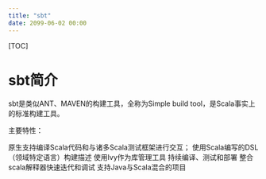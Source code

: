 ```yaml
---
title: "sbt"
date: 2099-06-02 00:00
---
```

[TOC]


# sbt简介
sbt是类似ANT、MAVEN的构建工具，全称为Simple build tool，是Scala事实上的标准构建工具。

主要特性：

原生支持编译Scala代码和与诸多Scala测试框架进行交互；
使用Scala编写的DSL（领域特定语言）构建描述
使用Ivy作为库管理工具
持续编译、测试和部署
整合scala解释器快速迭代和调试
支持Java与Scala混合的项目